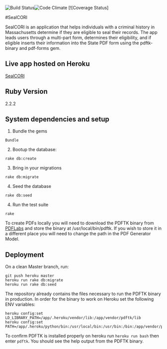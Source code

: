 ![Build Status](https://codeship.com/projectsd566e870-4d8e-0133-9ee6-6e1cce453881/status?branch=master)![Code Climate](https://codeclimate.com/github/brendanboyle87/seal-cori.png) [![Coverage Status]

#SealCORI

SealCORI is an application that helps individuals with a criminal history in
Massachusetts determine if they are eligible to seal their records. The app leads
users through a multi-part form, determines their eligibility, and if eligible
inserts their information into the State PDF form using the pdftk-binary
and pdf-forms gem.  

## Live app hosted on Heroku
[SealCORI](www.sealcori.com)

## Ruby Version
2.2.2

## System dependencies and setup

1. Bundle the gems

  ```
  Bundle

  ```

2. Bootup the database:

  ```
  rake db:create
  ```

3. Bring in your migrations

  ```
  rake db:migrate
  ```

4.  Seed the database

  ```
  rake db:seed

  ```

4. Run the test suite

  ```
  rake
  ```
To create PDFs locally you will need to download the PDFTK binary from [PDFLabs](https://www.pdflabs.com/tools/pdftk-server/) and store the binary at /usr/local/bin/pdftk. If you wish to store it in a different place you will need to change the path in the PDF Generator Model.

## Deployment

On a clean Master branch, run:

  ```
  git push heroku master
  heroku run rake db:migrate
  heroku run rake db:seed
  ```
The repository already contains the files necessary to run the PDFTK binary in production.
In order for the binary to work on Heroku set the following ENV variables:
```
heroku config:set LD_LIBRARY_PATH=/app/.heroku/vendor/lib:/app/vendor/pdftk/lib
heroku config:set PATH=/app/.heroku/python/bin:/usr/local/bin:/usr/bin:/bin:/app/vendor/pdftk/bin
```
To confirm PDFTK is installed properly on heroku run ```heroku run bash``` then
enter ```pdftk```. You should see the help output from the PDFTK binary.
